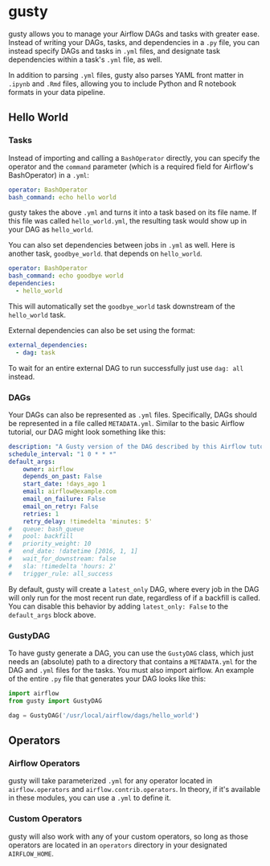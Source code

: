 # gusty

gusty allows you to manage your Airflow DAGs and tasks with greater ease. Instead of writing your DAGs, tasks, and dependencies in a `.py` file, you can instead specify DAGs and tasks in `.yml` files, and designate task dependencies within a task's `.yml` file, as well.

In addition to parsing `.yml` files, gusty also parses YAML front matter in `.ipynb` and `.Rmd` files, allowing you to include Python and R notebook formats in your data pipeline.

## Hello World

### Tasks

Instead of importing and calling a `BashOperator` directly, you can specify the operator and the `command` parameter (which is a required field for Airflow's BashOperator) in a `.yml`:

```yml
operator: BashOperator
bash_command: echo hello world
```

gusty takes the above `.yml` and turns it into a task based on its file name. If this file was called `hello_world.yml`, the resulting task would show up in your DAG as `hello_world`.

You can also set dependencies between jobs in `.yml` as well. Here is another task, `goodbye_world`. that depends on `hello_world`.

```yml
operator: BashOperator
bash_command: echo goodbye world
dependencies:
  - hello_world
```

This will automatically set the `goodbye_world` task downstream of the `hello_world` task.

External dependencies can also be set using the format:

```yml
external_dependencies:
  - dag: task
```

To wait for an entire external DAG to run successfully just use `dag: all` instead.

### DAGs

Your DAGs can also be represented as `.yml` files. Specifically, DAGs should be represented in a file called `METADATA.yml`. Similar to the basic Airflow tutorial, our DAG might look something like this:

```yml
description: "A Gusty version of the DAG described by this Airflow tutorial: https://airflow.apache.org/docs/stable/tutorial.html"
schedule_interval: "1 0 * * *"
default_args:
    owner: airflow
    depends_on_past: False
    start_date: !days_ago 1
    email: airflow@example.com
    email_on_failure: False
    email_on_retry: False
    retries: 1
    retry_delay: !timedelta 'minutes: 5'
#   queue: bash_queue
#   pool: backfill
#   priority_weight: 10
#   end_date: !datetime [2016, 1, 1]
#   wait_for_downstream: false
#   sla: !timedelta 'hours: 2'
#   trigger_rule: all_success
```
By default, gusty will create a `latest_only` DAG, where every job in the DAG will only run for the most recent run date, regardless of if a backfill is called. You can disable this behavior by adding `latest_only: False` to the `default_args` block above.

### GustyDAG

To have gusty generate a DAG, you can use the `GustyDAG` class, which just needs an (absolute) path to a directory that contains a `METADATA.yml` for the DAG and `.yml` files for the tasks. You must also import airflow. An example of the entire `.py` file that generates your DAG looks like this:

```py
import airflow
from gusty import GustyDAG

dag = GustyDAG('/usr/local/airflow/dags/hello_world')
```

## Operators

### Airflow Operators

gusty will take parameterized `.yml` for any operator located in `airflow.operators` and `airflow.contrib.operators`. In theory, if it's available in these modules, you can use a `.yml` to define it.

### Custom Operators

gusty will also work with any of your custom operators, so long as those operators are located in an `operators` directory in your designated `AIRFLOW_HOME`.
